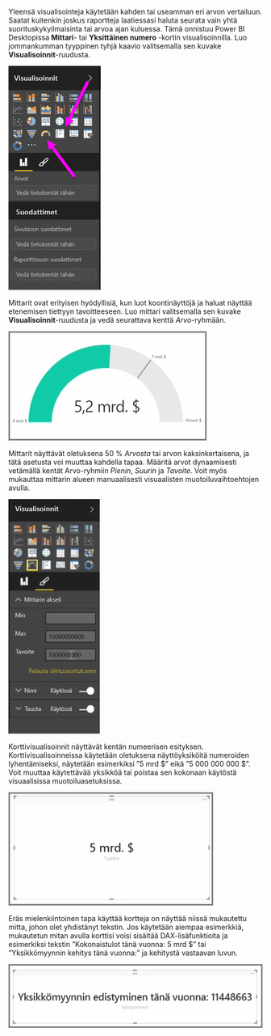 Yleensä visualisointeja käytetään kahden tai useamman eri arvon vertailuun. Saatat kuitenkin joskus raportteja laatiessasi haluta seurata vain yhtä suorituskykyilmaisinta tai arvoa ajan kuluessa. Tämä onnistuu Power BI Desktopissa **Mittari**- tai **Yksittäinen numero** -kortin visualisoinnilla. Luo jommankumman tyyppinen tyhjä kaavio valitsemalla sen kuvake **Visualisoinnit**-ruudusta.

![](media/3-9-create-gauges-cards/3-9_1.png)

Mittarit ovat erityisen hyödyllisiä, kun luot koontinäyttöjä ja haluat näyttää etenemisen tiettyyn tavoitteeseen. Luo mittari valitsemalla sen kuvake **Visualisoinnit**-ruudusta ja vedä seurattava kenttä *Arvo*-ryhmään.

![](media/3-9-create-gauges-cards/3-9_1a.png)

Mittarit näyttävät oletuksena 50 % *Arvosta* tai arvon kaksinkertaisena, ja tätä asetusta voi muuttaa kahdella tapaa. Määritä arvot dynaamisesti vetämällä kentät Arvo-ryhmiin *Pienin*, *Suurin* ja *Tavoite*. Voit myös mukauttaa mittarin alueen manuaalisesti visuaalisten muotoiluvaihtoehtojen avulla.

![](media/3-9-create-gauges-cards/3-9_2.png)

Korttivisualisoinnit näyttävät kentän numeerisen esityksen. Korttivisualisoinneissa käytetään oletuksena näyttöyksiköitä numeroiden lyhentämiseksi, näytetään esimerkiksi ”5 mrd $” eikä ”5 000 000 000 $”. Voit muuttaa käytettävää yksikköä tai poistaa sen kokonaan käytöstä visuaalisissa muotoiluasetuksissa.

![](media/3-9-create-gauges-cards/3-9_3.png)

Eräs mielenkiintoinen tapa käyttää kortteja on näyttää niissä mukautettu mitta, johon olet yhdistänyt tekstin. Jos käytetään aiempaa esimerkkiä, mukautetun mitan avulla korttisi voisi sisältää DAX-lisäfunktioita ja esimerkiksi tekstin ”Kokonaistulot tänä vuonna: 5 mrd $” tai ”Yksikkömyynnin kehitys tänä vuonna:” ja kehitystä vastaavan luvun.

![](media/3-9-create-gauges-cards/3-9_4.png)

